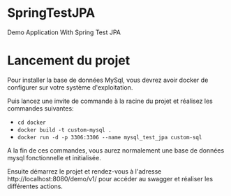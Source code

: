 # SpringTestJPA
Demo Application With Spring Test JPA

# Lancement du projet

Pour installer la base de données MySql, vous devrez avoir docker de configurer sur votre système d'exploitation.

Puis lancez une invite de commande à la racine du projet et réalisez les commandes suivantes:
* ``cd docker``
*  ``docker build -t custom-mysql .``
* ``docker run -d -p 3306:3306 --name mysql_test_jpa custom-sql``

A la fin de ces commandes, vous aurez normalement une base de données mysql fonctionnelle et initialisée.

Ensuite démarrez le projet et rendez-vous à l'adresse http://localhost:8080/demo/v1/ pour accéder au swagger et réaliser les différentes actions.
